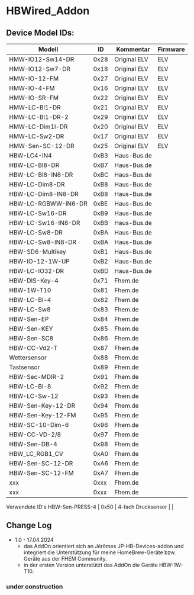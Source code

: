 # HBWired_Addon

## Device Model IDs:

Modell                     |  ID  |        Kommentar        | Firmware |
-------------------------- | ---- | ----------------------- | -------- |
HMW-IO12-Sw14-DR           | 0x28 |      Original ELV       |   ELV    |
HMW-IO12-Sw7-DR            | 0x18 |      Original ELV       |   ELV    |
HMW-IO-12-FM               | 0x27 |      Original ELV       |   ELV    |
HMW-IO-4-FM                | 0x16 |      Original ELV       |   ELV    |
HMW-IO-SR-FM               | 0x22 |      Original ELV       |   ELV    |
HMW-LC-Bl1-DR              | 0x21 |      Original ELV       |   ELV    |
HMW-LC-Bl1-DR-2            | 0x29 |      Original ELV       |   ELV    |
HMW-LC-Dim1l-DR            | 0x20 |      Original ELV       |   ELV    |
HMW-LC-Sw2-DR              | 0x17 |      Original ELV       |   ELV    |
HMW-Sen-SC-12-DR           | 0x25 |      Original ELV       |   ELV    |
HBW-LC4-IN4                | 0xB3 |      Haus-Bus.de        |          |
HBW-LC-Bl8-DR              | 0xB7 |      Haus-Bus.de        |          |
HBW-LC-Bl8-IN8-DR          | 0xBC |      Haus-Bus.de        |          |
HBW-LC-Dim8-DR             | 0xB8 |      Haus-Bus.de        |          |
HBW-LC-Dim8-IN8-DR         | 0xB8 |      Haus-Bus.de        |          |
HBW-LC-RGBWW-IN6-DR        | 0xBE |      Haus-Bus.de        |          |
HBW-LC-Sw16-DR             | 0xB9 |      Haus-Bus.de        |          |
HBW-LC-Sw16-IN8-DR         | 0xBB |      Haus-Bus.de        |          |
HBW-LC-Sw8-DR              | 0xBA |      Haus-Bus.de        |          |
HBW-LC-Sw8-IN8-DR          | 0xBA |      Haus-Bus.de        |          |
HBW-SD6-Multikey           | 0xB1 |      Haus-Bus.de        |          |
HBW-IO-12-1W-UP            | 0xB2 |      Haus-Bus.de        |          |
HBW-LC-IO32-DR             | 0xBD |      Haus-Bus.de        |          |
HBW-DIS-Key-4              | 0x71 |        Fhem.de          |          |
HBW-1W-T10                 | 0x81 |        Fhem.de          |          |
HBW-LC-Bl-4                | 0x82 |        Fhem.de          |          |
HBW-LC-Sw8                 | 0x83 |        Fhem.de          |          |
HBW-Sen-EP                 | 0x84 |        Fhem.de          |          |
HBW-Sen-KEY                | 0x85 |        Fhem.de          |          |
HBW-Sen-SC8                | 0x86 |        Fhem.de          |          |
HBW-CC-Vd2-T               | 0x87 |        Fhem.de          |          |
Wettersensor               | 0x88 |        Fhem.de          |          |
Tastsensor                 | 0x89 |        Fhem.de          |          |
HBW-Sec-MDIR-2             | 0x91 |        Fhem.de          |          |
HBW-LC-Bl-8                | 0x92 |        Fhem.de          |          |
HBW-LC-Sw-12               | 0x93 |        Fhem.de          |          |
HBW-Sen-Key-12-DR          | 0x94 |        Fhem.de          |          |
HBW-Sen-Key-12-FM          | 0x95 |        Fhem.de          |          |
HBW-SC-10-Dim-6            | 0x96 |        Fhem.de          |          |
HBW-CC-VD-2/8              | 0x97 |        Fhem.de          |          |
HBW-Sen-DB-4               | 0x98 |        Fhem.de          |          |
HBW_LC_RGB1_CV             | 0xA0 |        Fhem.de          |          |
HBW-Sen-SC-12-DR           | 0xA6 |        Fhem.de          |          |
HBW-Sen-SC-12-FM           | 0xA7 |        Fhem.de          |          |
xxx                        | 0xxx |        Fhem.de          |          |
xxx                        | 0xxx |        Fhem.de          |          |

Verwendete ID's
HBW-Sen-PRESS-4            | 0x50 |    4-fach Drucksensor   |          |


## Change Log

- 1.0 - 17.04.2024
  - das AddOn orientiert sich an Jérômes JP-HB-Devices-addon und integriert die Unterstützung für meine HomeBrew-Geräte bzw. Geräte aus der FHEM Community.
  - in der ersten Version unterstützt das AddOn die Geräte HBW-1W-T10.

### under construction
